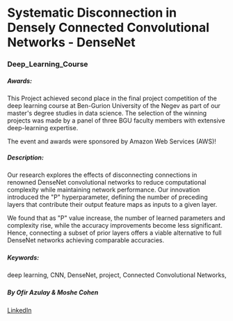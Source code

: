 
# Systematic Disconnection in Densely Connected Convolutional Networks - DenseNet

### Deep_Learning_Course

##### Awards: 
This Project achieved second place in the final project competition of the deep learning course at Ben-Gurion University of the Negev as part of our master's degree studies in data science. The selection of the winning projects was made by a panel of three BGU faculty members with extensive deep-learning expertise.

The event and awards were sponsored by Amazon Web Services (AWS)!
<br/>

##### Description: 
Our research explores the effects of disconnecting connections in renowned DenseNet convolutional networks to reduce computational complexity while maintaining network performance. 
Our innovation introduced the "P" hyperparameter, defining the number of preceding layers that contribute their output feature maps as inputs to a given layer. 

We found that as "P" value increase, the number of learned parameters and complexity rise, while the accuracy improvements become less significant. 
Hence, connecting a subset of prior layers offers a viable alternative to full DenseNet networks achieving comparable accuracies.
<br/>
   
###
##### Keywords: 
deep learning, CNN, DenseNet, project, Connected Convolutional Networks, 
###

##### By Ofir Azulay & Moshe Cohen
[LinkedIn](https://www.linkedin.com/in/ofir-azulay/)
##






